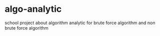 # algo-analytic
school project about algorithm analytic for brute force algorithm and non brute force algorithm
